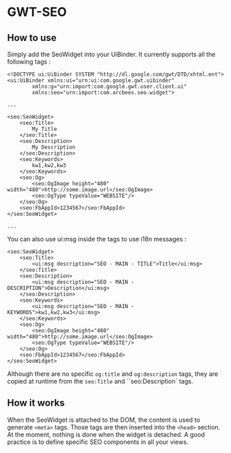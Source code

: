 # GWT-SEO
## How to use

Simply add the SeoWidget into your UiBinder. It currently supports all the following tags :

```
<!DOCTYPE ui:UiBinder SYSTEM "http://dl.google.com/gwt/DTD/xhtml.ent">
<ui:UiBinder xmlns:ui="urn:ui:com.google.gwt.uibinder"
        xmlns:g="urn:import:com.google.gwt.user.client.ui"
        xmlns:seo="urn:import:com.arcbees.seo.widget">

...

<seo:SeoWidget>
    <seo:Title>
        My Title
    </seo:Title>
    <seo:Description>
        My Description
    </seo:Description>
    <seo:Keywords>
        kw1,kw2,kw3
    </seo:Keywords>
    <seo:Og>
        <seo:OgImage height="480" width="480">http://some.image.url</seo:OgImage>
        <seo:OgType typeValue="WEBSITE"/>
    </seo:Og>
    <seo:FbAppId>1234567</seo:FbAppId>
</seo:SeoWidget>

...
```

You can also use ui:msg inside the tags to use i18n messages :

```
<seo:SeoWidget>
    <seo:Title>
        <ui:msg description="SEO - MAIN - TITLE">Title</ui:msg>
    </seo:Title>
    <seo:Description>
        <ui:msg description="SEO - MAIN - DESCRIPTION">Description</ui:msg>
    </seo:Description>
    <seo:Keywords>
        <ui:msg description="SEO - MAIN - KEYWORDS">kw1,kw2,kw3</ui:msg>
    </seo:Keywords>
    <seo:Og>
        <seo:OgImage height="480" width="480">http://some.image.url</seo:OgImage>
        <seo:OgType typeValue="WEBSITE"/>
    </seo:Og>
    <seo:FbAppId>1234567</seo:FbAppId>
</seo:SeoWidget>
```

Although there are no specific `og:title` and `og:description` tags, they are copied at runtime from the `seo:Title` and ``seo:Description` tags.

## How it works
When the SeoWidget is attached to the DOM, the content is used to generate `<meta>` tags.
Those tags are then inserted into the `<head>` section. At the moment, nothing is done when the widget is detached.
A good practice is to define specific SEO components in all your views.
